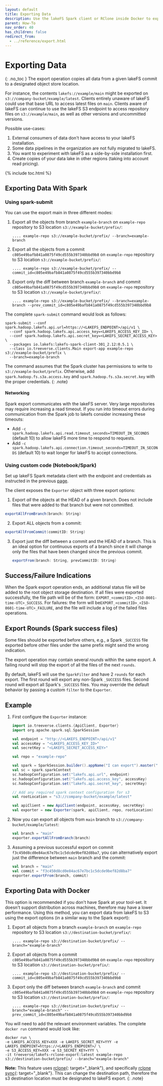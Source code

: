 ```yaml
---
layout: default
title: Exporting Data
description: Use the lakeFS Spark client or RClone inside Docker to export a lakeFS commit to the object store.
parent: How-To
nav_order: 40
has_children: false
redirect_from: 
  - ../reference/export.html
---
```


# Exporting Data
{: .no_toc }
The export operation copies all data from a given lakeFS commit to
a designated object store location.

For instance, the contents `lakefs://example/main` might be exported on
`s3://company-bucket/example/latest`. Clients entirely unaware of lakeFS could use that
base URL to access latest files on `main`. Clients aware of lakeFS can continue to use
the lakeFS S3 endpoint to access repository files on `s3://example/main`, as well as
other versions and uncommitted versions.

Possible use-cases:
1. External consumers of data don't have access to your lakeFS installation.
1. Some data pipelines in the organization are not fully migrated to lakeFS.
1. You want to experiment with lakeFS as a side-by-side installation first.
1. Create copies of your data lake in other regions (taking into account read pricing).

{% include toc.html %}

## Exporting Data With Spark 

### Using spark-submit
You can use the export main in three different modes:

1. Export all the objects from branch `example-branch` on `example-repo` repository to S3 location `s3://example-bucket/prefix/`:

   ```shell
   .... example-repo s3://example-bucket/prefix/ --branch=example-branch
   ```


1. Export all the objects from a commit `c805e49bafb841a0875f49cd555b397340bbd9b8` on `example-repo` repository to S3 location `s3://example-bucket/prefix/`:

   ```shell
   .... example-repo s3://example-bucket/prefix/ --commit_id=c805e49bafb841a0875f49cd555b397340bbd9b8
   ```

1. Export only the diff between branch `example-branch` and commit `c805e49bafb841a0875f49cd555b397340bbd9b8`
   on `example-repo` repository to S3 location `s3://example-bucket/prefix/`:

   ```shell
   .... example-repo s3://example-bucket/prefix/ --branch=example-branch --prev_commit_id=c805e49bafb841a0875f49cd555b397340bbd9b8
   ```

The complete `spark-submit` command would look as follows:

```shell
spark-submit --conf spark.hadoop.lakefs.api.url=https://<LAKEFS_ENDPOINT>/api/v1 \
  --conf spark.hadoop.lakefs.api.access_key=<LAKEFS_ACCESS_KEY_ID> \
  --conf spark.hadoop.lakefs.api.secret_key=<LAKEFS_SECRET_ACCESS_KEY> \
  --packages io.lakefs:lakefs-spark-client-301_2.12:0.5.1 \
  --class io.treeverse.clients.Main export-app example-repo s3://example-bucket/prefix \
  --branch=example-branch
```

The command assumes that the Spark cluster has permissions to write to `s3://example-bucket/prefix`.
Otherwise, add `spark.hadoop.fs.s3a.access.key` and `spark.hadoop.fs.s3a.secret.key` with the proper credentials.
{: .note}

#### Networking

Spark export communicates with the lakeFS server.  Very large repositories
may require increasing a read timeout.  If you run into timeout errors
during communication from the Spark job to lakefs consider increasing these
timeouts:

* Add `-c spark.hadoop.lakefs.api.read.timeout_seconds=TIMEOUT_IN_SECONDS`
  (default 10) to allow lakeFS more time to respond to requests.
* Add `-c
  spark.hadoop.lakefs.api.connection.timeout_seconds=TIMEOUT_IN_SECONDS`
  (default 10) to wait longer for lakeFS to accept connections.

### Using custom code (Notebook/Spark)
Set up lakeFS Spark metadata client with the endpoint and credentials as instructed in the previous [page](./spark-client.md).

The client exposes the `Exporter` object with three export options:

1. Export *all* the objects at the HEAD of a given branch. Does not include
files that were added to that branch but were not committed.

```scala
exportAllFromBranch(branch: String)
```

2. Export ALL objects from a commit:

```scala
exportAllFromCommit(commitID: String)
```

3. Export just the diff between a commit and the HEAD of a branch.
   This is an ideal option for continuous exports of a branch since it will change only the files
   that have been changed since the previous commit.

   ```scala
   exportFrom(branch: String, prevCommitID: String)
   ```

## Success/Failure Indications

When the Spark export operation ends, an additional status file will be added to the root
object storage destination.
If all files were exported successfully, the file path will be of the form: `EXPORT_<commitID>_<ISO-8601-time-UTC>_SUCCESS`.
For failures: the form will be`EXPORT_<commitID>_<ISO-8601-time-UTC>_FAILURE`, and the file will include a log of the failed files operations.

## Export Rounds (Spark success files)
Some files should be exported before others, e.g., a Spark `_SUCCESS` file exported before other files under
the same prefix might send the wrong indication.

The export operation may contain several *rounds* within the same export.
A failing round will stop the export of all the files of the next `rounds`.

By default, lakeFS will use the `SparkFilter` and have 2 `rounds` for each export.
The first round will export any non-Spark `_SUCCESS` files. Second round will export all Spark's `_SUCCESS` files.
You may override the default behavior by passing a custom `filter` to the `Exporter`.  

## Example

1. First configure the `Exporter` instance:

   ```scala
   import io.treeverse.clients.{ApiClient, Exporter}
   import org.apache.spark.sql.SparkSession

   val endpoint = "http://<LAKEFS_ENDPOINT>/api/v1"
   val accessKey = "<LAKEFS_ACCESS_KEY_ID>"
   val secretKey = "<LAKEFS_SECRET_ACCESS_KEY>"

   val repo = "example-repo"

   val spark = SparkSession.builder().appName("I can export").master("local").getOrCreate()
   val sc = spark.sparkContext
   sc.hadoopConfiguration.set("lakefs.api.url", endpoint)
   sc.hadoopConfiguration.set("lakefs.api.access_key", accessKey)
   sc.hadoopConfiguration.set("lakefs.api.secret_key", secretKey)

   // Add any required spark context configuration for s3
   val rootLocation = "s3://company-bucket/example/latest"

   val apiClient = new ApiClient(endpoint, accessKey, secretKey)
   val exporter = new Exporter(spark, apiClient, repo, rootLocation)
   ```

1. Now you can export all objects from `main` branch to `s3://company-bucket/example/latest`:

   ```scala
   val branch = "main"
   exporter.exportAllFromBranch(branch)
   ```

1. Assuming a previous successful export on commit `f3c450d8cd0e84ac67e7bc1c5dcde9bef82d8ba7`,
you can alternatively export just the difference between `main` branch and the commit:

   ```scala
   val branch = "main"
   val commit = "f3c450d8cd0e84ac67e7bc1c5dcde9bef82d8ba7"
   exporter.exportFrom(branch, commit)
   ```

## Exporting Data with Docker

This option is recommended if you don't have Spark at your tool-set.
It doesn't support distribution across machines, therefore may have a lower performance. 
Using this method, you can export data from lakeFS to S3 using the export options (in a similar way to the Spark export):

1. Export all objects from a branch `example-branch` on `example-repo` repository to S3 location `s3://destination-bucket/prefix/`:

   ```shell
   .... example-repo s3://destination-bucket/prefix/ --branch="example-branch"
   ```


1. Export all objects from a commit `c805e49bafb841a0875f49cd555b397340bbd9b8` on `example-repo` repository to S3 location `s3://destination-bucket/prefix/`:

   ```shell
   .... example-repo s3://destination-bucket/prefix/ --commit_id=c805e49bafb841a0875f49cd555b397340bbd9b8
   ```


1. Export only the diff between branch `example-branch` and commit `c805e49bafb841a0875f49cd555b397340bbd9b8`
   on `example-repo` repository to S3 location `s3://destination-bucket/prefix/`:

   ```shell
   .... example-repo s3://destination-bucket/prefix/ --branch="example-branch" --prev_commit_id=c805e49bafb841a0875f49cd555b397340bbd9b8
   ```

You will need to add the relevant environment variables.
The complete `docker run` command would look like:

```shell 
docker run \
-e LAKEFS_ACCESS_KEY=XXX -e LAKEFS_SECRET_KEY=YYY -e LAKEFS_ENDPOINT=https://<LAKEFS_ENDPOINT>/ \
-e S3_ACCESS_KEY=XXX -e S3_SECRET_KEY=YYY \
-it treeverse/lakefs-rclone-export:latest example-repo s3://destination-bucket/prefix/ --branch="example-branch"
``` 

**Note:** This feature uses [rclone](https://rclone.org/){: target="_blank"},
and specifically [rclone sync](https://rclone.org/commands/rclone_sync/){: target="_blank"}. This can change the destination path, therefore the s3 destination location must be designated to lakeFS export.
{: .note}
